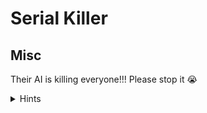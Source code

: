 # Serial Killer
## Misc

Their AI is killing everyone!!! Please stop it 😭

<details> 
    <summary>Hints</summary>
    
    1. Use Java decompiler to see the program's source code.

</details>

